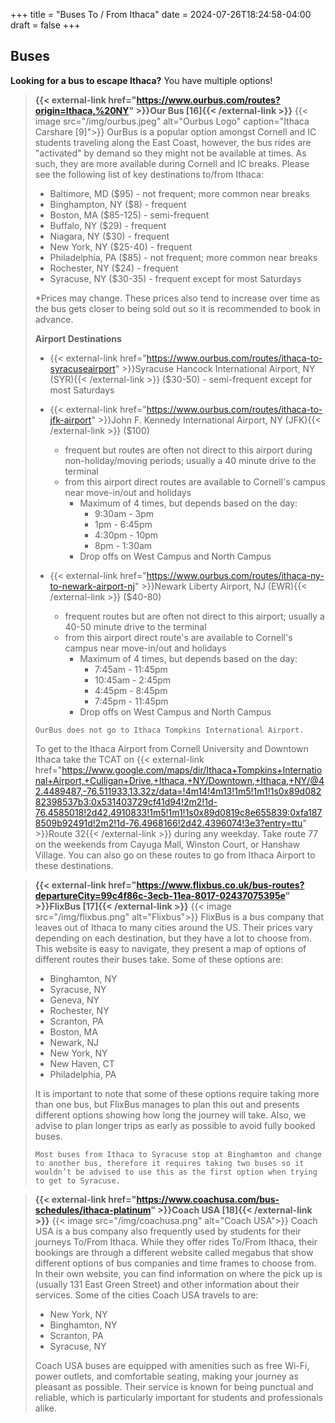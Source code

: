 +++
title = "Buses To / From Ithaca"
date = 2024-07-26T18:24:58-04:00
draft = false
+++

## Buses

**Looking for a bus to escape Ithaca?** You have multiple options!

>**{{< external-link href="https://www.ourbus.com/routes?origin=Ithaca,%20NY" >}}Our Bus [16]{{< /external-link >}}**
> {{< image src="/img/ourbus.jpeg" alt="Ourbus Logo" caption="Ithaca Carshare [9]">}}
> OurBus is a popular option amongst Cornell and IC students traveling along the East Coast, however, the bus rides are "activated" by demand so they might not be available at times. As such, they are more available during Cornell and IC breaks. Please see the following list of key destinations to/from Ithaca:
>
> - Baltimore, MD ($95) - not frequent; more common near breaks
> - Binghampton, NY ($8) - frequent
> - Boston, MA ($85-125) - semi-frequent
> - Buffalo, NY ($29) - frequent
> - Niagara, NY ($30) - frequent
> - New York, NY ($25-40) - frequent
> - Philadelphia, PA ($85) - not frequent; more common near breaks
> - Rochester, NY ($24) - frequent
> - Syracuse, NY ($30-35) - frequent except for most Saturdays
>
> *Prices may change. These prices also tend to increase over time as the bus gets closer to being sold out so it is recommended to book in advance.
>
> **Airport Destinations**
> - {{< external-link href="https://www.ourbus.com/routes/ithaca-to-syracuseairport" >}}Syracuse Hancock International Airport, NY (SYR){{< /external-link >}} ($30-50) - semi-frequent except for most Saturdays
> - {{< external-link href="https://www.ourbus.com/routes/ithaca-to-jfk-airport" >}}John F. Kennedy International Airport, NY (JFK){{< /external-link >}} 
 ($100) 
>   - frequent but routes are often not direct to this airport during non-holiday/moving periods; usually a 40 minute drive to the terminal
>   - from this airport direct routes are available to Cornell's campus near move-in/out and holidays
>     - Maximum of 4 times, but depends based on the day: 
>       - 9:30am - 3pm
>       - 1pm - 6:45pm
>       - 4:30pm - 10pm
>       - 8pm - 1:30am
>     - Drop offs on West Campus and North Campus
>
> - {{< external-link href="https://www.ourbus.com/routes/ithaca-ny-to-newark-airport-nj" >}}Newark Liberty Airport, NJ (EWR){{< /external-link >}} ($40-80)
>   - frequent routes but are often not direct to this airport; usually a 40-50 minute drive to the terminal
>   - from this airport direct route's are available to Cornell's campus near move-in/out and holidays
>     - Maximum of 4 times, but depends based on the day: 
>       - 7:45am - 11:45pm 
>       - 10:45am - 2:45pm
>       - 4:45pm - 8:45pm
>       - 7:45pm - 11:45pm
>     - Drop offs on West Campus and North Campus
>
> `OurBus does not go to Ithaca Tompkins International Airport.`
>
> To get to the Ithaca Airport from Cornell University and Downtown Ithaca take the TCAT on {{< external-link href="https://www.google.com/maps/dir/Ithaca+Tompkins+International+Airport,+Culligan+Drive,+Ithaca,+NY/Downtown,+Ithaca,+NY/@42.4489487,-76.511933,13.32z/data=!4m14!4m13!1m5!1m1!1s0x89d08282398537b3:0x531403729cf41d94!2m2!1d-76.4585018!2d42.4910833!1m5!1m1!1s0x89d0819c8e655839:0xfa1878509b92491d!2m2!1d-76.4968166!2d42.4396074!3e3?entry=ttu" >}}Route 32{{< /external-link >}}  during any weekday. Take route 77 on the weekends from Cayuga Mall, Winston Court, or Hanshaw Village. You can also go on these routes to go from Ithaca Airport to these destinations.

> **{{< external-link href="https://www.flixbus.co.uk/bus-routes?departureCity=99c4f86c-3ecb-11ea-8017-02437075395e" >}}FlixBus [17]{{< /external-link >}}**
> {{< image src="/img/flixbus.png" alt="Flixbus">}}
> FlixBus is a bus company that leaves out of Ithaca to many cities around the US. Their prices vary depending on each destination, but they have a lot to choose from. This website is easy to navigate, they present a map of options of different routes their buses take. Some of these options are:
> - Binghamton, NY
> - Syracuse, NY
> - Geneva, NY
> - Rochester, NY
> - Scranton, PA
> - Boston, MA
> - Newark, NJ
> - New York, NY
> - New Haven, CT
> - Philadelphia, PA
> 
> It is important to note that some of these options require taking more than one bus, but FlixBus manages to plan this out and presents different options showing how long the journey will take. Also, we advise to plan longer trips as early as possible to avoid fully booked buses. 
> 
> `Most buses from Ithaca to Syracuse stop at Binghamton and change to another bus, therefore it requires taking two buses so it wouldn’t be advised to use this as the first option when trying to get to Syracuse.`


> **{{< external-link href="https://www.coachusa.com/bus-schedules/ithaca-platinum" >}}Coach USA [18]{{< /external-link >}}**
> {{< image src="/img/coachusa.png" alt="Coach USA">}}
> Coach USA is a bus company also frequently used by students for their journeys To/From Ithaca. While they offer rides To/From Ithaca, their bookings are through a different website called megabus that show different options of bus companies and time frames to choose from. In their own website, you can find information on where the pick up is (usually 131 East Green Street) and other information about their services. Some of the cities Coach USA travels to are: 
> - New York, NY
> - Binghamton, NY
> - Scranton, PA
> - Syracuse, NY
>
> Coach USA buses are equipped with amenities such as free Wi-Fi, power outlets, and comfortable seating, making your journey as pleasant as possible. Their service is known for being punctual and reliable, which is particularly important for students and professionals alike.

